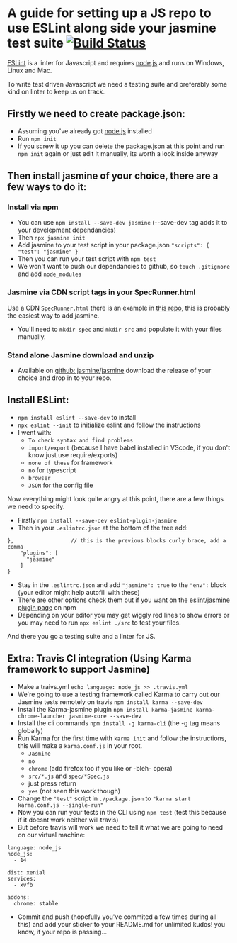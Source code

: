  # A guide for setting up a JS repo to use ESLint along side your jasmine test suite [![Build Status](https://travis-ci.com/StuBehan/npm-eslint-jasmine-guide.svg?branch=main)](https://travis-ci.com/StuBehan/npm-eslint-jasmine-guide)

[ESLint](https://eslint.org/) is a linter for Javascript and requires [node.js](http://nodejs.org/) and runs on Windows, Linux and Mac.  

To write test driven Javascript we need a testing suite and preferably some kind on linter to keep us on track. 

## Firstly we need to create package.json:

- Assuming you've already got [node.js](http://nodejs.org/) installed
- Run `npm init`
- If you screw it up you can delete the package.json at this point and run `npm init` again or just edit it manually, its worth a look inside anyway

## Then install jasmine of your choice, there are a few ways to do it:

### Install via npm
- You can use `npm install --save-dev jasmine` (--save-dev tag adds it to your develepment dependancies)
- Then `npx jasmine init`
- Add jasmine to your test script in your package.json `"scripts": { "test": "jasmine" }`
- Then you can run your test script with `npm test`
- We won't want to push our dependancies to github, so `touch .gitignore` and add `node_modules`

### Jasmine via CDN script tags in your SpecRunner.html

Use a CDN `SpecRunner.html` there is an example in [this repo](https://github.com/StuBehan/npm-eslint-jasmine-guide/blob/main/SpecRunner.html), this is probably the easiest way to add jasmine.
- You'll need to `mkdir spec` and `mkdir src` and populate it with your files manually.

### Stand alone Jasmine download and unzip

- Available on [github: jasmine/jasmine](https://github.com/jasmine/jasmine/releases) download the release of your choice and drop in to your repo.

## Install ESLint:

- `npm install eslint --save-dev` to install 
- `npx eslint --init` to initialize eslint and follow the instructions
- I went with: 
  - `To check syntax and find problems`
  - `import/export` (because I have babel installed in VScode, if you don't know just use require/exports)
  - `none of these` for framework
  - `no` for typescript
  - `browser`
  - `JSON` for the config file

Now everything might look quite angry at this point, there are a few things we need to specify.

- Firstly `npm install --save-dev eslint-plugin-jasmine`
- Then in your `.eslintrc.json` at the bottom of the tree add:
```
},                  // this is the previous blocks curly brace, add a comma
    "plugins": [
      "jasmine"
    ]
}
```
- Stay in the `.eslintrc.json` and add `"jasmine": true` to the `"env":` block (your editor might help autofill with these)
- There are other options check them out if you want on the [eslint/jasmine plugin page](https://www.npmjs.com/package/eslint-plugin-jasmine) on npm
- Depending on your editor you may get wiggly red lines to show errors or you may need to run `npx eslint ./src` to test your files.

And there you go a testing suite and a linter for JS.

## Extra: Travis CI integration (Using Karma framework to support Jasmine)

- Make a traivs.yml `echo language: node_js >> .travis.yml`
- We're going to use a testing framework called Karma to carry out our Jasmine tests remotely on travis `npm install karma --save-dev`
- Install the Karma-jasmine plugin `npm install karma-jasmine karma-chrome-launcher jasmine-core --save-dev`
- Install the cli commands `npm install -g karma-cli` (the -g tag means globally)
- Run Karma for the first time with `karma init` and follow the instructions, this will make a `karma.conf.js` in your root.
  - `Jasmine`
  - `no`
  - `chrome` (add firefox too if you like or -bleh- opera)
  - `src/*.js` and `spec/*Spec.js`
  - just press return
  - `yes` (not seen this work though)
- Change the `"test"` script in `./package.json` to `"karma start karma.conf.js --single-run"`
- Now you can run your tests in the CLI using `npm test` (test this because if it doesnt work neither will travis)
- But before travis will work we need to tell it what we are going to need on our virtual machine:
```
language: node_js 
node_js:
  - 14

dist: xenial
services:
  - xvfb

addons:
  chrome: stable
```

- Commit and push (hopefully you've commited a few times during all this) and add your sticker to  your README.md for unlimited kudos! you know, if your repo is passing...
